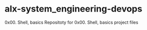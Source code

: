 # alx-system_engineering-devops
0x00. Shell, basics
Repositoty for 0x00. Shell, basics project files
